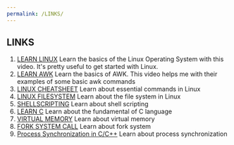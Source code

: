 ```yaml
---
permalink: /LINKS/
---
```


## LINKS
1. [LEARN LINUX](https://www.youtube.com/watch?v=ROjZy1WbCIA)
   Learn the basics of the Linux Operating System with this video. It's pretty useful to get started with Linux.
2. [LEARN AWK](https://www.youtube.com/watch?v=9YOZmI-zWok)
   Learn the basics of AWK. This video helps me with their examples of some basic awk commands
3. [LINUX CHEATSHEET](https://www.guru99.com/linux-commands-cheat-sheet.html)
   Learn about essential commands in Linux
4. [LINUX FILESYSTEM](https://www.javatpoint.com/linux-file-system#:~:text=What%20is%20the%20Linux%20File,more%20information%20about%20a%20file.)
   Learn about the file system in Linux
5. [SHELLSCRIPTING](https://www.freecodecamp.org/news/shell-scripting-crash-course-how-to-write-bash-scripts-in-linux/)
   Learn about shell scripting
6. [LEARN C](https://www.learn-c.org/)
   Learn about the fundamental of C language
7. [VIRTUAL MEMORY](https://www.techtarget.com/searchstorage/definition/virtual-memory)
   Learn about virtual memory
8. [FORK SYSTEM CALL](https://linuxhint.com/fork-system-call-linux/)
   Learn about fork system
9. [Process Synchronization in C/C++](https://www.tutorialspoint.com/process-synchronization-in-c-cplusplus)
   Learn about process synchronization
